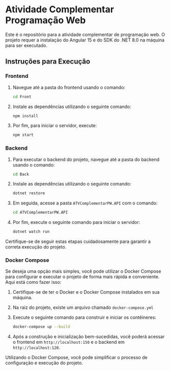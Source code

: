 # Atividade Complementar Programação Web

Este é o repositório para a atividade complementar de programação web. O projeto requer a instalação do Angular 15 e do SDK do .NET 8.0 na máquina para ser executado.

## Instruções para Execução

### Frontend

1. Navegue até a pasta do frontend usando o comando:

   ```bash
   cd Front
   ```

2. Instale as dependências utilizando o seguinte comando:

   ```bash
   npm install
   ```

3. Por fim, para iniciar o servidor, execute:

   ```bash
   npm start
   ```

### Backend

1. Para executar o backend do projeto, navegue até a pasta do backend usando o comando:

   ```bash
   cd Back
   ```

2. Instale as dependências utilizando o seguinte comando:

   ```bash
   dotnet restore
   ```

3. Em seguida, acesse a pasta `ATVComplementarPW.API` com o comando:

   ```bash
   cd ATVComplementarPW.API
   ```

4. Por fim, execute o seguinte comando para iniciar o servidor:

   ```bash
   dotnet watch run
   ```

Certifique-se de seguir estas etapas cuidadosamente para garantir a correta execução do projeto.

### Docker Compose

Se deseja uma opção mais simples, você pode utilizar o Docker Compose para configurar e executar o projeto de forma mais rápida e conveniente. Aqui está como fazer isso:

1. Certifique-se de ter o Docker e o Docker Compose instalados em sua máquina.

2. Na raiz do projeto, existe um arquivo chamado `docker-compose.yml`

3. Execute o seguinte comando para construir e iniciar os contêineres:

   ```bash
   docker-compose up --build
   ```

5. Após a construção e inicialização bem-sucedidas, você poderá acessar o frontend em `http://localhost:150` e o backend em `http://localhost:120`.

Utilizando o Docker Compose, você pode simplificar o processo de configuração e execução do projeto.